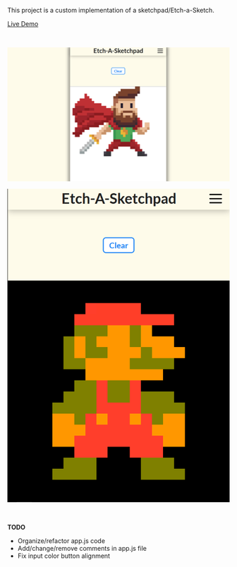This project is a custom implementation of a sketchpad/Etch-a-Sketch.


[Live Demo](https://cassoncode.github.io/etch-a-sketch/) 

<br>

![BeardedHeroPixelArt](Images/BeardedHeroPixelArt.png)


![MarioPixelArt](Images/MarioPixelArt.png)

<br>

**TODO** 
* Organize/refactor app.js code
* Add/change/remove comments in app.js file
* Fix input color button alignment
